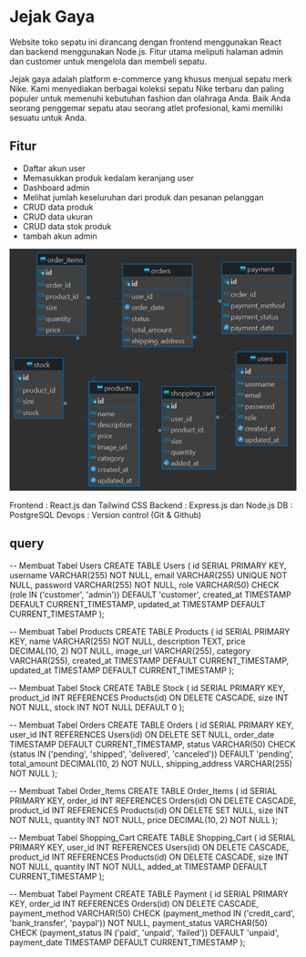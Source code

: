 # Jejak Gaya

Website toko sepatu ini dirancang dengan frontend menggunakan React dan backend menggunakan Node.js. Fitur utama meliputi halaman admin dan customer untuk mengelola dan membeli sepatu.

Jejak gaya adalah platform e-commerce yang khusus menjual sepatu merk Nike. Kami menyediakan berbagai koleksi sepatu Nike terbaru dan paling populer untuk memenuhi kebutuhan fashion dan olahraga Anda. Baik Anda seorang penggemar sepatu atau seorang atlet profesional, kami memiliki sesuatu untuk Anda.

## Fitur

- Daftar akun user
- Memasukkan produk kedalam keranjang user
- Dashboard admin
- Melihat jumlah keseluruhan dari produk dan pesanan pelanggan
- CRUD data produk
- CRUD data ukuran
- CRUD data stok produk
- tambah akun admin


![alt text](erd_jejak_gaya.png)

Frontend : React.js dan Tailwind CSS
Backend : Express.js dan Node.js
DB : PostgreSQL
Devops : Version control (Git & Github)

## query

-- Membuat Tabel Users
CREATE TABLE Users (
    id SERIAL PRIMARY KEY,
    username VARCHAR(255) NOT NULL,
    email VARCHAR(255) UNIQUE NOT NULL,
    password VARCHAR(255) NOT NULL,
    role VARCHAR(50) CHECK (role IN ('customer', 'admin')) DEFAULT 'customer',
    created_at TIMESTAMP DEFAULT CURRENT_TIMESTAMP,
    updated_at TIMESTAMP DEFAULT CURRENT_TIMESTAMP
);

-- Membuat Tabel Products
CREATE TABLE Products (
    id SERIAL PRIMARY KEY,
    name VARCHAR(255) NOT NULL,
    description TEXT,
    price DECIMAL(10, 2) NOT NULL,
    image_url VARCHAR(255),
    category VARCHAR(255),
    created_at TIMESTAMP DEFAULT CURRENT_TIMESTAMP,
    updated_at TIMESTAMP DEFAULT CURRENT_TIMESTAMP
);

-- Membuat Tabel Stock
CREATE TABLE Stock (
    id SERIAL PRIMARY KEY,
    product_id INT REFERENCES Products(id) ON DELETE CASCADE,
    size INT NOT NULL,
    stock INT NOT NULL DEFAULT 0
);

-- Membuat Tabel Orders
CREATE TABLE Orders (
    id SERIAL PRIMARY KEY,
    user_id INT REFERENCES Users(id) ON DELETE SET NULL,
    order_date TIMESTAMP DEFAULT CURRENT_TIMESTAMP,
    status VARCHAR(50) CHECK (status IN ('pending', 'shipped', 'delivered', 'canceled')) DEFAULT 'pending',
    total_amount DECIMAL(10, 2) NOT NULL,
    shipping_address VARCHAR(255) NOT NULL
);

-- Membuat Tabel Order_Items
CREATE TABLE Order_Items (
    id SERIAL PRIMARY KEY,
    order_id INT REFERENCES Orders(id) ON DELETE CASCADE,
    product_id INT REFERENCES Products(id) ON DELETE SET NULL,
    size INT NOT NULL,
    quantity INT NOT NULL,
    price DECIMAL(10, 2) NOT NULL
);


-- Membuat Tabel Shopping_Cart
CREATE TABLE Shopping_Cart (
    id SERIAL PRIMARY KEY,
    user_id INT REFERENCES Users(id) ON DELETE CASCADE,
    product_id INT REFERENCES Products(id) ON DELETE CASCADE,
    size INT NOT NULL,
    quantity INT NOT NULL,
    added_at TIMESTAMP DEFAULT CURRENT_TIMESTAMP
);

-- Membuat Tabel Payment
CREATE TABLE Payment (
    id SERIAL PRIMARY KEY,
    order_id INT REFERENCES Orders(id) ON DELETE CASCADE,
    payment_method VARCHAR(50) CHECK (payment_method IN ('credit_card', 'bank_transfer', 'paypal')) NOT NULL,
    payment_status VARCHAR(50) CHECK (payment_status IN ('paid', 'unpaid', 'failed')) DEFAULT 'unpaid',
    payment_date TIMESTAMP DEFAULT CURRENT_TIMESTAMP
);


